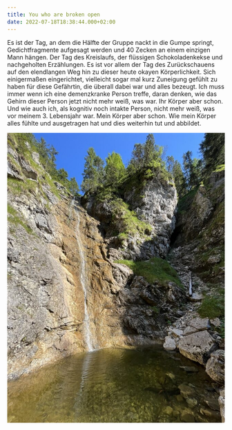 ```yaml
---
title: You who are broken open
date: 2022-07-18T18:38:44.000+02:00
---
```

Es ist der Tag, an dem die Hälfte der Gruppe nackt in die Gumpe springt, Gedichtfragmente aufgesagt werden und 40 Zecken an einem einzigen Mann hängen. Der Tag des Kreislaufs, der flüssigen Schokoladenkekse und nachgeholten Erzählungen. Es ist vor allem der Tag des Zurückschauens auf den elendlangen Weg hin zu dieser heute okayen Körperlichkeit. Sich einigermaßen eingerichtet, vielleicht sogar mal kurz Zuneigung gefühlt zu haben für diese Gefährtin, die überall dabei war und alles bezeugt. Ich muss immer wenn ich eine demenzkranke Person treffe, daran denken, wie das Gehirn dieser Person jetzt nicht mehr weiß, was war. Ihr Körper aber schon. Und wie auch ich, als kognitiv noch intakte Person, nicht mehr weiß, was vor meinem 3. Lebensjahr war. Mein Körper aber schon. Wie mein Körper alles fühlte und ausgetragen hat und dies  weiterhin tut und abbildet.

![](/uploads/signal-2022-07-17-21-31-28-428-1.jpg)